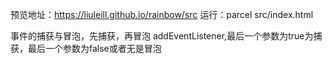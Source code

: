 预览地址：https://liuleill.github.io/rainbow/src
运行：parcel src/index.html

事件的捕获与冒泡，先捕获，再冒泡
addEventListener,最后一个参数为true为捕获，最后一个参数为false或者无是冒泡
